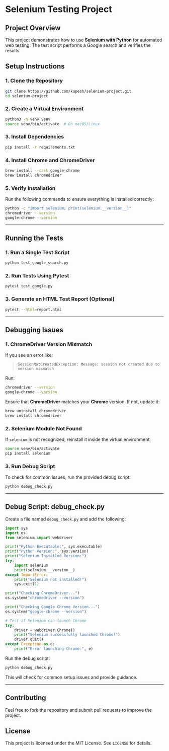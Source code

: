 # Selenium Testing Project

## **Project Overview**
This project demonstrates how to use **Selenium with Python** for automated web testing. The test script performs a Google search and verifies the results.

## **Setup Instructions**

### **1. Clone the Repository**
```sh
git clone https://github.com/kupesh/selenium-project.git
cd selenium-project
```

### **2. Create a Virtual Environment**
```sh
python3 -m venv venv
source venv/bin/activate  # On macOS/Linux
```

### **3. Install Dependencies**
```sh
pip install -r requirements.txt
```

### **4. Install Chrome and ChromeDriver**
```sh
brew install --cask google-chrome
brew install chromedriver
```

### **5. Verify Installation**
Run the following commands to ensure everything is installed correctly:
```sh
python -c "import selenium; print(selenium.__version__)"
chromedriver --version
google-chrome --version
```

---

## **Running the Tests**
### **1. Run a Single Test Script**
```sh
python test_google_search.py
```

### **2. Run Tests Using Pytest**
```sh
pytest test_google.py
```

### **3. Generate an HTML Test Report** (Optional)
```sh
pytest --html=report.html
```

---

## **Debugging Issues**

### **1. ChromeDriver Version Mismatch**
If you see an error like:
> `SessionNotCreatedException: Message: session not created due to version mismatch`

Run:
```sh
chromedriver --version
google-chrome --version
```
Ensure that **ChromeDriver** matches your **Chrome** version.
If not, update it:
```sh
brew uninstall chromedriver
brew install chromedriver
```

### **2. Selenium Module Not Found**
If `selenium` is not recognized, reinstall it inside the virtual environment:
```sh
source venv/bin/activate
pip install selenium
```

### **3. Run Debug Script**
To check for common issues, run the provided debug script:
```sh
python debug_check.py
```

---

## **Debug Script: debug_check.py**
Create a file named `debug_check.py` and add the following:

```python
import sys
import os
from selenium import webdriver

print("Python Executable:", sys.executable)
print("Python Version:", sys.version)
print("Selenium Installed Version:")
try:
    import selenium
    print(selenium.__version__)
except ImportError:
    print("Selenium not installed!")
    sys.exit(1)

print("Checking ChromeDriver...")
os.system("chromedriver --version")

print("Checking Google Chrome Version...")
os.system("google-chrome --version")

# Test if Selenium can launch Chrome
try:
    driver = webdriver.Chrome()
    print("Selenium successfully launched Chrome!")
    driver.quit()
except Exception as e:
    print("Error launching Chrome:", e)
```

Run the debug script:
```sh
python debug_check.py
```
This will check for common setup issues and provide guidance.

---

## **Contributing**
Feel free to fork the repository and submit pull requests to improve the project.

## **License**
This project is licensed under the MIT License. See `LICENSE` for details.

